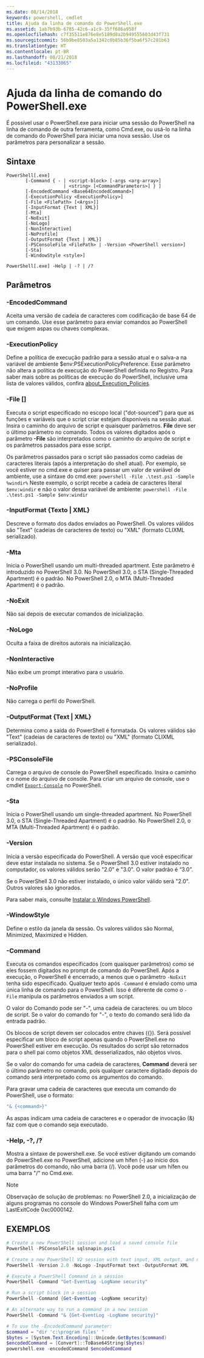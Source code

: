 ```yaml
---
ms.date: 08/14/2018
keywords: powershell, cmdlet
title: Ajuda da linha de comando do PowerShell.exe
ms.assetid: 1ab7b93b-6785-42c6-a1c9-35ff686a958f
ms.openlocfilehash: c7f35511e876e8e5189d8a2b949555603d43f731
ms.sourcegitcommit: 56b9be8503a5a1342c0b85b36f5ba6f57c281b63
ms.translationtype: HT
ms.contentlocale: pt-BR
ms.lasthandoff: 08/21/2018
ms.locfileid: "43133065"
---
```

# <a name="powershellexe-command-line-help"></a>Ajuda da linha de comando do PowerShell.exe

É possível usar o PowerShell.exe para iniciar uma sessão do PowerShell na linha de comando de outra ferramenta, como Cmd.exe, ou usá-lo na linha de comando do PowerShell para iniciar uma nova sessão. Use os parâmetros para personalizar a sessão.

## <a name="syntax"></a>Sintaxe

```syntax
PowerShell[.exe]
       [-Command { - | <script-block> [-args <arg-array>]
                     | <string> [<CommandParameters>] } ]
       [-EncodedCommand <Base64EncodedCommand>]
       [-ExecutionPolicy <ExecutionPolicy>]
       [-File <FilePath> [<Args>]]
       [-InputFormat {Text | XML}]
       [-Mta]
       [-NoExit]
       [-NoLogo]
       [-NonInteractive]
       [-NoProfile]
       [-OutputFormat {Text | XML}]
       [-PSConsoleFile <FilePath> | -Version <PowerShell version>]
       [-Sta]
       [-WindowStyle <style>]

PowerShell[.exe] -Help | -? | /?
```

## <a name="parameters"></a>Parâmetros

### <a name="-encodedcommand-base64encodedcommand"></a>-EncodedCommand <Base64EncodedCommand>

Aceita uma versão de cadeia de caracteres com codificação de base 64 de um comando. Use esse parâmetro para enviar comandos ao PowerShell que exigem aspas ou chaves complexas.

### <a name="-executionpolicy-executionpolicy"></a>-ExecutionPolicy <ExecutionPolicy>

Define a política de execução padrão para a sessão atual e o salva-a na variável de ambiente $env:PSExecutionPolicyPreference. Esse parâmetro não altera a política de execução do PowerShell definida no Registro. Para saber mais sobre as políticas de execução do PowerShell, inclusive uma lista de valores válidos, confira [about_Execution_Policies](/powershell/module/microsoft.powershell.core/about/about_execution_policies).

### <a name="-file-filepath-parameters"></a>-File <FilePath> \[<Parameters>]

Executa o script especificado no escopo local ("dot-sourced") para que as funções e variáveis que o script criar estejam disponíveis na sessão atual. Insira o caminho do arquivo de script e quaisquer parâmetros. **File** deve ser o último parâmetro no comando. Todos os valores digitados após o parâmetro **-File** são interpretados como o caminho do arquivo de script e os parâmetros passados para esse script.

Os parâmetros passados para o script são passados como cadeias de caracteres literais (após a interpretação do shell atual). Por exemplo, se você estiver no cmd.exe e quiser para passar um valor de variável de ambiente, use a sintaxe do cmd.exe: `powershell -File .\test.ps1 -Sample %windir%` Neste exemplo, o script recebe a cadeia de caracteres literal `$env:windir` e não o valor dessa variável de ambiente: `powershell -File .\test.ps1 -Sample $env:windir`

### <a name="-inputformat-text--xml"></a>\-InputFormat {Texto | XML}

Descreve o formato dos dados enviados ao PowerShell. Os valores válidos são "Text" (cadeias de caracteres de texto) ou "XML" (formato CLIXML serializado).

### <a name="-mta"></a>-Mta

Inicia o PowerShell usando um multi-threaded apartment. Este parâmetro é introduzido no PowerShell 3.0. No PowerShell 3.0, o STA (Single-Threaded Apartment) é o padrão. No PowerShell 2.0, o MTA (Multi-Threaded Apartment) é o padrão.

### <a name="-noexit"></a>-NoExit

Não sai depois de executar comandos de inicialização.

### <a name="-nologo"></a>-NoLogo

Oculta a faixa de direitos autorais na inicialização.

### <a name="-noninteractive"></a>-NonInteractive

Não exibe um prompt interativo para o usuário.

### <a name="-noprofile"></a>-NoProfile

Não carrega o perfil do PowerShell.

### <a name="-outputformat-text--xml"></a>-OutputFormat {Text | XML}

Determina como a saída do PowerShell é formatada. Os valores válidos são "Text" (cadeias de caracteres de texto) ou "XML" (formato CLIXML serializado).

### <a name="-psconsolefile-filepath"></a>-PSConsoleFile <FilePath>

Carrega o arquivo de console do PowerShell especificado. Insira o caminho e o nome do arquivo de console. Para criar um arquivo de console, use o cmdlet [`Export-Console`](/powershell/module/Microsoft.PowerShell.Core/Export-Console) no PowerShell.

### <a name="-sta"></a>-Sta

Inicia o PowerShell usando um single-threaded apartment. No PowerShell 3.0, o STA (Single-Threaded Apartment) é o padrão. No PowerShell 2.0, o MTA (Multi-Threaded Apartment) é o padrão.

### <a name="-version-powershell-version"></a>-Version <PowerShell Version>

Inicia a versão especificada do PowerShell. A versão que você especificar deve estar instalada no sistema. Se o PowerShell 3.0 estiver instalado no computador, os valores válidos serão "2.0" e "3.0". O valor padrão é “3.0”.

Se o PowerShell 3.0 não estiver instalado, o único valor válido será "2.0". Outros valores são ignorados.

Para saber mais, consulte [Instalar o Windows PowerShell](../../setup/installing-windows-powershell.md).

### <a name="-windowstyle-window-style"></a>-WindowStyle <Window style>

Define o estilo da janela da sessão. Os valores válidos são Normal, Minimized, Maximized e Hidden.

### <a name="-command"></a>-Command

Executa os comandos especificados (com quaisquer parâmetros) como se eles fossem digitados no prompt de comando do PowerShell. Após a execução, o PowerShell é encerrado, a menos que o parâmetro `-NoExit` tenha sido especificado.
Qualquer texto após `-Command` é enviado como uma única linha de comando para o PowerShell. Isso é diferente de como o `-File` manipula os parâmetros enviados a um script.

O valor do Comando pode ser "-", uma cadeia de caracteres. ou um bloco de script. Se o valor do comando for "-", o texto do comando será lido da entrada padrão.

Os blocos de script devem ser colocados entre chaves ({}). Será possível especificar um bloco de script apenas quando o PowerShell.exe no PowerShell estiver em execução. Os resultados do script são retornados para o shell pai como objetos XML desserializados, não objetos vivos.

Se o valor do comando for uma cadeia de caracteres, **Command** deverá ser o último parâmetro no comando, pois qualquer caractere digitado depois do comando será interpretado como os argumentos do comando.

Para gravar uma cadeia de caracteres que executa um comando do PowerShell, use o formato:

```powershell
"& {<command>}"
```

As aspas indicam uma cadeia de caracteres e o operador de invocação (&) faz com que o comando seja executado.

### <a name="-help---"></a>-Help, -?, /?

Mostra a sintaxe de powershell.exe. Se você estiver digitando um comando do PowerShell.exe no PowerShell, adicione um hífen (-) ao início dos parâmetros do comando, não uma barra (/). Você pode usar um hífen ou uma barra "/" no Cmd.exe.

> [!NOTE]
> Observação de solução de problemas: no PowerShell 2.0, a inicialização de alguns programas no console do Windows PowerShell falha com um LastExitCode 0xc0000142.

## <a name="examples"></a>EXEMPLOS

```powershell
# Create a new PowerShell session and load a saved console file
PowerShell -PSConsoleFile sqlsnapin.psc1

# Create a new PowerShell V2 session with text input, XML output, and no logo
PowerShell -Version 2.0 -NoLogo -InputFormat text -OutputFormat XML

# Execute a PowerShell Command in a session
PowerShell -Command "Get-EventLog -LogName security"

# Run a script block in a session
PowerShell -Command {Get-EventLog -LogName security}

# An alternate way to run a command in a new session
PowerShell -Command "& {Get-EventLog -LogName security}"

# To use the -EncodedCommand parameter:
$command = "dir 'c:\program files' "
$bytes = [System.Text.Encoding]::Unicode.GetBytes($command)
$encodedCommand = [Convert]::ToBase64String($bytes)
powershell.exe -encodedCommand $encodedCommand
```
